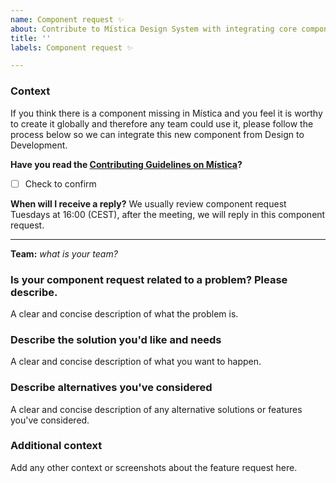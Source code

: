 ```yaml
---
name: Component request ✨
about: Contribute to Mística Design System with integrating core components
title: ''
labels: Component request ✨

---
```

<!-- _English or Spanish is ok._ -->

### Context
If you think there is a component missing in Mística and you feel it is worthy to create it globally and therefore any team could use it, please follow the process below so we can integrate this new component from Design to Development.

**Have you read the [Contributing Guidelines on Mística](https://brandfactory.telefonica.com/document/1846#/contribute/how-to-contribute)?**
- [ ] Check to confirm

**When will I receive a reply?**
We usually review component request Tuesdays at 16:00 (CEST), after the meeting, we will reply in this component request.

---
**Team:** _what is your team?_

### Is your component request related to a problem? Please describe.
A clear and concise description of what the problem is.

### Describe the solution you'd like and needs
A clear and concise description of what you want to happen.

### Describe alternatives you've considered
A clear and concise description of any alternative solutions or features you've considered.

### Additional context
Add any other context or screenshots about the feature request here.
